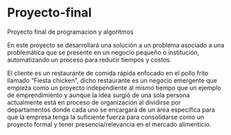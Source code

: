 # Proyecto-final
Proyecto final de programacion y algoritmos

En este proyecto se desarrollará una solución a un problema asociado a una problemática que se presente en un negocio pequeño o institución, automatizando un proceso para reducir tiempos y costos.

El cliente es un restaurante de comida rápida enfocado en el pollo frito llamado “Fiesta chicken”, dicho restaurante es un negocio emergente que empieza como un proyecto independiente al mismo tiempo que un ejemplo de emprendimiento y aunque la idea surgió de una sola persona actualmente está en proceso de organización al dividirse por departamentos donde cada uno se encargará de un área específica para que la empresa tenga la suficiente fuerza para consolidarse como un proyecto formal y tener presencia/relevancia en el mercado alimenticio. 
